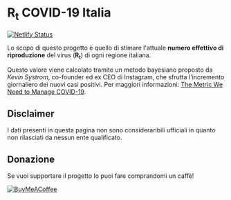 # R<sub>t</sub> COVID-19 Italia

[![Netlify Status](https://api.netlify.com/api/v1/badges/eb19c6fb-2d0c-4cbd-95e0-cd78ce2821bf/deploy-status)](https://app.netlify.com/sites/rt-italy/deploys)

Lo scopo di questo progetto è quello di stimare l'attuale **numero effettivo di riproduzione** del virus (**R<sub>t</sub>**) di ogni regione italiana.

Questo valore viene calcolato tramite un metodo bayesiano proposto da _Kevin Systrom_, co-founder ed ex CEO di Instagram, che sfrutta l'incremento giornaliero dei nuovi casi positivi. Per maggiori informazioni: [The Metric We Need to Manage COVID-19](http://systrom.com/blog/the-metric-we-need-to-manage-covid-19/).

## Disclaimer

I dati presenti in questa pagina non sono consideraribili ufficiali in quanto non rilasciati da nessun ente qualificato.

## Donazione

Se vuoi supportare il progetto lo puoi fare comprandomi un caffè!

[![BuyMeACoffee](https://i.ibb.co/gynFwS1/rsz-default-orange.png "Make a donation")](https://www.buymeacoffee.com/Biuni)
